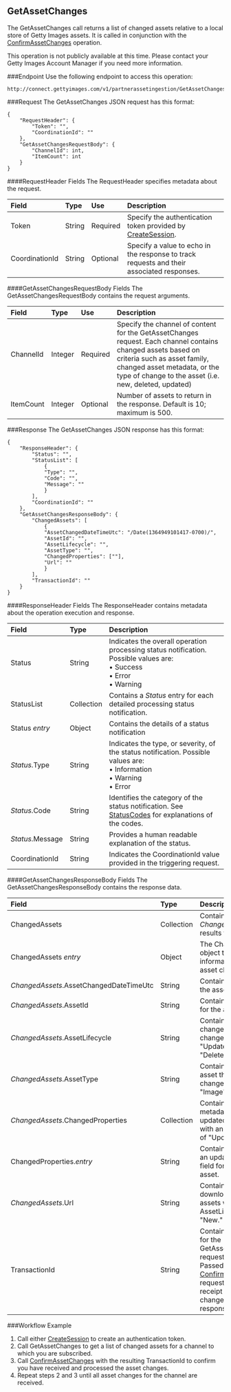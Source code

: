 GetAssetChanges
-------------
The GetAssetChanges call returns a list of changed assets relative to a local store of Getty Images assets. It is called in conjunction with the [ConfirmAssetChanges][] operation.

This operation is not publicly available at this time. Please contact your Getty Images Account Manager if you need more information.

###Endpoint
Use the following endpoint to access this operation:

	http://connect.gettyimages.com/v1/partnerassetingestion/GetAssetChanges


###Request
The GetAssetChanges JSON request has this format:

	{
  		"RequestHeader": {
    		"Token": "",
    		"CoordinationId": ""
  		},
  		"GetAssetChangesRequestBody": {
    		"ChannelId": int,
    		"ItemCount": int
  		}
	}

####RequestHeader Fields
The RequestHeader specifies metadata about the request.

| Field          | Type        | Use          | Description                                                                               |
|:---------------|:------------|:-------------|:------------------------------------------------------------------------------------------|
| Token          | String      | Required     | Specify the authentication token provided by [CreateSession][].                           | 
| CoordinationId | String      | Optional     | Specify a value to echo in the response to track requests and their associated responses. |

####GetAssetChangesRequestBody Fields
The GetAssetChangesRequestBody contains the request arguments.

| Field 		| Type		| Use 	 	| Description 																						|
|:--------------|:----------|:----------|:--------------------------------------------------------------------------------------------------|
| ChannelId		| Integer 	| Required 	| Specify the channel of content for the GetAssetChanges request. Each channel contains changed assets based on criteria such as asset family, changed asset metadata, or the type of change to the asset (i.e. new, deleted, updated)|
| ItemCount		| Integer 	| Optional 	| Number of assets to return in the response. Default is 10; maximum is 500.						|



###Response
The GetAssetChanges JSON response has this format:

	{
		"ResponseHeader": {
    		"Status": "",
    		"StatusList": [
      			{
        		"Type": "",
        		"Code": "",
        		"Message": ""
      			}
    		],
    		"CoordinationId": ""
 		},
		"GetAssetChangesResponseBody": {
    		"ChangedAssets": [
      			{
        		"AssetChangedDateTimeUtc": "/Date(1364949101417-0700)/",
        		"AssetId": "",
        		"AssetLifecycle": "",
        		"AssetType": "",
        		"ChangedProperties": [""],
        		"Url": ""
      			}
    		],
 			"TransactionId": ""
		}
	}

####ResponseHeader Fields
The ResponseHeader contains metadata about the operation execution and response.

| Field            | Type        | Description                                                                                                                   |
|:-----------------|:------------|:------------------------------------------------------------------------------------------------------------------------------|
| Status           | String      | Indicates the overall operation processing status notification. Possible values are: <br>• Success <br>• Error <br>• Warning  | 
| StatusList       | Collection  | Contains a _Status_ entry for each detailed processing status notification.                                                   |
| Status _entry_   | Object      | Contains the details of a status notification                                                                                 |
| _Status_.Type    | String      | Indicates the type, or severity, of the status notification. Possible values are: <br>• Information <br>• Warning <br>• Error |
| _Status_.Code    | String      | Identifies the category of the status notification. See [StatusCodes][] for explanations of the codes.        				 |
| _Status_.Message | String      | Provides a human readable explanation of the status.                                                                          |
| CoordinationId   | String      | Indicates the CoordinationId value provided in the triggering request.                                                        |


####GetAssetChangesResponseBody Fields
The GetAssetChangesResponseBody contains the response data.

| Field                					   	| Type      | Description																						|
|:------------------------------------------|:----------|:--------------------------------------------------------------------------------------------------|
| ChangedAssets	          					| Collection| Contains a list of _ChangedAssets_ results for the query. 										|
| ChangedAssets _entry_   					| Object	| The ChangedAssets object that contains information about the asset change. 						|
| _ChangedAssets_.AssetChangedDateTimeUtc	| String    | Contains the date of the asset change.															|
| _ChangedAssets_.AssetId 					| String	| Contains the AssetId for the asset change.    													|
| _ChangedAssets_.AssetLifecycle 			| String	| Contains the type of change this asset change is. (i.e. "New," "Updated" or "Deleted")			|
| _ChangedAssets_.AssetType 				| String    | Contains the type of asset this asset change is (i.e. "Image"). 									|
| _ChangedAssets_.ChangedProperties			| Collection| Contains a list of the metadata fields updated for assets with an AssetLifecycle of "Updated." 	|
| ChangedProperties._entry_					| String	| Contains the name of an updated metadata field for the changed asset.							 	|
| _ChangedAssets_.Url						| String	| Contains the asset download URL for assets with an AssetLifecycle of "New."					 	|
| TransactionId								| String	| Contains the identifier for the GetAssetChanges request/response. Passed into [ConfirmAssetChanges][] requests to confirm receipt of the asset changes in the response.|


###Workflow Example
1. Call either [CreateSession][] to create an authentication token.
2. Call GetAssetChanges to get a list of changed assets for a channel to which you are subscribed.
3. Call [ConfirmAssetChanges][] with the resulting TransactionId to confirm you have received and processed the asset changes.
4. Repeat steps 2 and 3 until all asset changes for the channel are received.


[StatusCodes]: ../../appendix/StatusCodes.md
[CreateCustomer]: ../account/CreateCustomer.md
[CreateSession]: ../session/CreateSession.md
[CreateApplicationSession]: ../session/CreateApplicationSession.md
[GetCountries]: ../data/GetCountries.md
[CreateLightboxItems]: ../lightbox/CreateLightboxItems.md
[DeleteLightboxItems]: ../lightbox/DeleteLightboxItems.md
[CreateLightbox]: ../lightbox/CreateLightbox.md
[DeleteLightbox]: ../lightbox/DeleteLightbox.md
[GetLightbox]: ../lightbox/GetLightbox.md
[GetLightboxHeaders]: ../lightbox/GetLightboxHeaders.md
[UpdateLightboxHeader]: ../lightbox/UpdateLightboxHeader.md
[CreateDownloadRequest]: ../download/CreateDownloadRequest.md
[GetImageDownloadAuthorizations]: ../download/GetImageDownloadAuthorizations.md
[GetLargestImageDownloadAuthorizations]: ../download/GetLargestImageDownloadAuthorizations.md
[GetEventDetails]: ../search/GetEventDetails.md
[GetImageDetails]: ../search/GetImageDetails.md
[SearchForImages]: ../search/SearchForImages.md
[SearchForVideos]: ../search/SearchForVideos.md
[ConfirmAssetChanges]: ../partnerassetingestion/ConfirmAssetChanges.md



